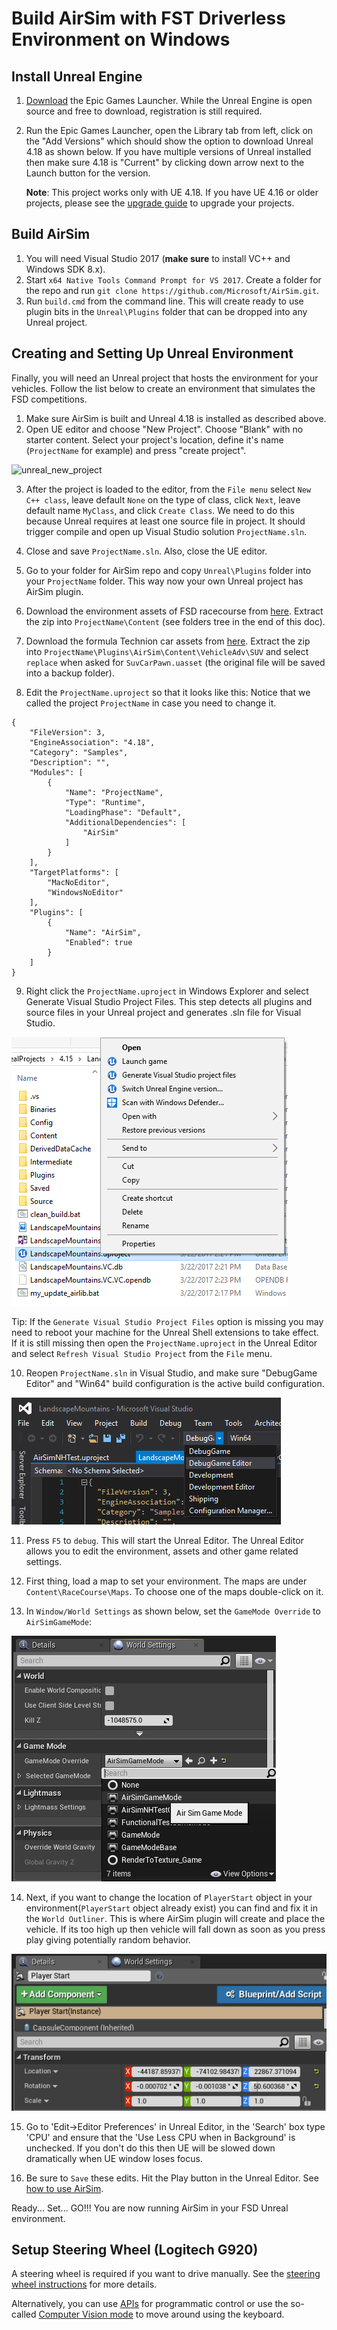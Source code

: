 # Build AirSim with FST Driverless Environment on Windows

## Install Unreal Engine

1. [Download](https://www.unrealengine.com/download) the Epic Games Launcher. While the Unreal Engine is open source and free to download, registration is still required.
2. Run the Epic Games Launcher, open the Library tab from left, click on the "Add Versions" which should show the option to download Unreal 4.18 as shown below. If you have multiple versions of Unreal installed then make sure 4.18 is "Current" by clicking down arrow next to the Launch button for the version.

   **Note**: This project works only with UE 4.18. If you have UE 4.16 or older projects, please see the [upgrade guide](https://github.com/Microsoft/AirSim/blob/master/docs/unreal_upgrade.md) to upgrade your projects.

## Build AirSim

  1. You will need Visual Studio 2017 (**make sure** to install VC++ and Windows SDK 8.x).
  2. Start `x64 Native Tools Command Prompt for VS 2017`. Create a folder for the repo and run `git clone https://github.com/Microsoft/AirSim.git`.
  3. Run `build.cmd` from the command line. This will create ready to use plugin bits in the `Unreal\Plugins` folder that can be dropped into any Unreal project.

## Creating and Setting Up Unreal Environment

Finally, you will need an Unreal project that hosts the environment for your vehicles. Follow the list below to create an environment that simulates the FSD competitions.
1. Make sure AirSim is built and Unreal 4.18 is installed as described above.
2. Open UE editor and choose "New Project". Choose "Blank" with no starter content. Select your project's location, define it's name (`ProjectName` for example) and press "create project".

![unreal_new_project](images/unreal_new_project.png)

3. After the project is loaded to the editor, from the `File menu` select `New C++ class`, leave default `None` on the type of class, click `Next`, leave default name `MyClass`, and click `Create Class`. We need to do this because Unreal requires at least one source file in project. It should trigger compile and open up Visual Studio solution `ProjectName.sln`.

4. Close and save `ProjectName.sln`. Also, close the UE editor.

5. Go to your folder for AirSim repo and copy `Unreal\Plugins` folder into your `ProjectName` folder. This way now your own Unreal project has AirSim plugin.

6. Download the environment assets of FSD racecourse from [here](https://drive.google.com/file/d/1FC1T8rZ5hVEDXwlECnPxmPitRCLlxGma/view?usp=sharing). Extract the zip into `ProjectName\Content` (see folders tree in the end of this doc).

7. Download the formula Technion car assets from [here](https://drive.google.com/file/d/1dV4deyLlmMwBwA2ljxbardbGdXHtKKSo/view?usp=sharing). Extract the zip into `ProjectName\Plugins\AirSim\Content\VehicleAdv\SUV` and select `replace` when asked for `SuvCarPawn.uasset` (the original file will be saved into a backup folder).

8. Edit the `ProjectName.uproject` so that it looks like this:
Notice that we called the project `ProjectName` in case you need to change it.

```
{
	"FileVersion": 3,
	"EngineAssociation": "4.18",
	"Category": "Samples",
	"Description": "",
	"Modules": [
		{
			"Name": "ProjectName",
			"Type": "Runtime",
			"LoadingPhase": "Default",
			"AdditionalDependencies": [
				"AirSim"
			]
		}
	],
	"TargetPlatforms": [
		"MacNoEditor",
		"WindowsNoEditor"
	],
	"Plugins": [
		{
			"Name": "AirSim",
			"Enabled": true
		}
	]
}
```

9. Right click the `ProjectName.uproject` in Windows Explorer and select Generate Visual Studio Project Files. This step detects all plugins and source files in your Unreal project and generates .sln file for Visual Studio.

![regen](images/regen_sln.png)

Tip: If the `Generate Visual Studio Project Files` option is missing you may need to reboot your machine for the Unreal Shell extensions to take effect.  If it is still missing then open the `ProjectName.uproject` in the Unreal Editor and select `Refresh Visual Studio Project` from the `File` menu.

10. Reopen `ProjectName.sln` in Visual Studio, and make sure "DebugGame Editor" and "Win64" build configuration is the active build configuration.

![build config](images/vsbuild_config.png)

11. Press `F5` to `debug`. This will start the Unreal Editor. The Unreal Editor allows you to edit the environment, assets and other game related settings. 

12. First thing, load a map to set your environment. The maps are under `Content\RaceCourse\Maps`. To choose one of the maps double-click on it.

13. In `Window/World Settings` as shown below, set the `GameMode Override` to `AirSimGameMode`:

![sim_game_mode.png](images/sim_game_mode.png)

14. Next, if you want to change the location of `PlayerStart` object in your environment(`PlayerStart` object already exist) you can find and fix it in the `World Outliner`. This is where AirSim plugin will create and place the vehicle. If its too high up then vehicle will fall down as soon as you press play giving potentially random behavior.

![lm_player_start_pos.png](images/lm_player_start_pos.png)

15. Go to 'Edit->Editor Preferences' in Unreal Editor, in the 'Search' box type 'CPU' and ensure that the 'Use Less CPU when in Background' is unchecked. If you don't do this then UE will be slowed down dramatically when UE window loses focus.

16. Be sure to `Save` these edits. Hit the Play button in the Unreal Editor. See [how to use AirSim](https://github.com/Microsoft/AirSim/#how-to-use-it).

Ready... Set... GO!!!
You are now running AirSim in your FSD Unreal environment.

## Setup Steering Wheel (Logitech G920)

A steering wheel is required if you want to drive manually. See the [steering wheel instructions](https://github.com/Microsoft/AirSim/blob/master/docs/steering_wheel_installation.md) for more details.

Alternatively, you can use [APIs](https://github.com/Microsoft/AirSim/blob/master/docs/apis.md) for programmatic control or use the so-called [Computer Vision mode](https://github.com/Microsoft/AirSim/blob/master/docs/image_apis.md) to move around using the keyboard.
